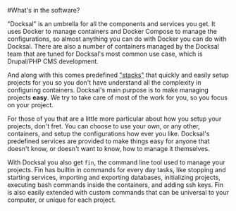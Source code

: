 #What's in the software?

"Docksal" is an umbrella for all the components and services you get. It uses Docker to manage containers and Docker Compose to
manage the configurations, so almost anything you can do with Docker you can do with Docksal. There are also a number of 
containers managed by the Docksal team that are tuned for Docksal's most common use case, which is Drupal/PHP CMS development.

And along with this comes predefined ["stacks"](../advanced/stack-config.md#default-configurations) that quickly and easily setup projects for you so you don't have
understand all the complexity in configuring containers. Docksal's main purpose is to make managing projects **easy**. We try to take care of most of the work for you,
so you focus on your project.

For those of you that are a little more particular about how you setup your projects, don't fret. You can choose to use your own, or any other, containers,
and setup the configurations how ever you like. Docksal's predefined services are provided to make things easy for anyone that doesn't know, or doesn't want to know,
how to manage it themselves.

With Docksal you also get `fin`, the command line tool used to manage your projects. Fin has builtin in commands for every day tasks, like 
stopping and starting services, importing and exporting databases, initializing projects, executing bash commands inside the containers, and adding ssh keys.
Fin is also easily extended with custom commands that can be universal to your computer, or unique for each project.
